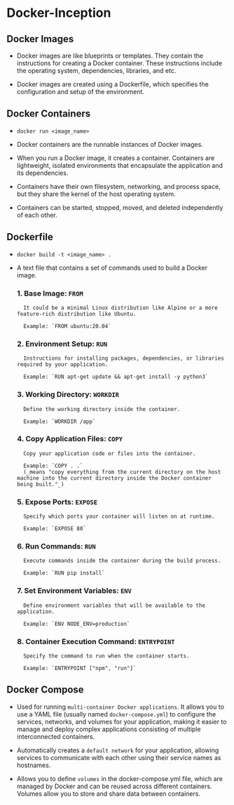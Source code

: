 # Docker-Inception


## Docker Images

- Docker images are like blueprints or templates. They contain the instructions for creating a Docker container.
These instructions include the operating system, dependencies, libraries, and etc.

- Docker images are created using a Dockerfile, which specifies the configuration and setup of the environment.

## Docker Containers

- `docker run <image_name>`

- Docker containers are the runnable instances of Docker images.

- When you run a Docker image, it creates a container. Containers are lightweight, isolated environments that encapsulate the application and its dependencies.

- Containers have their own filesystem, networking, and process space, but they share the kernel of the host operating system.

- Containers can be started, stopped, moved, and deleted independently of each other.

## Dockerfile

- `docker build -t <image_name> .`

- A text file that contains a set of commands used to build a Docker image.

	### 1. Base Image: `FROM`

		It could be a minimal Linux distribution like Alpine or a more feature-rich distribution like Ubuntu.

		Example: `FROM ubuntu:20.04`

	### 2. Environment Setup: `RUN`

		Instructions for installing packages, dependencies, or libraries required by your application.
	
		Example: `RUN apt-get update && apt-get install -y python3`
	
	### 3. Working Directory: `WORKDIR`
	
		Define the working directory inside the container.
	
		Example: `WORKDIR /app`
	
	### 4. Copy Application Files: `COPY`
	
		Copy your application code or files into the container.
	
		Example: `COPY . .` 
		(_means "copy everything from the current directory on the host machine into the current directory inside the Docker container being built."_)

	### 5. Expose Ports: `EXPOSE`

		Specify which ports your container will listen on at runtime.

		Example: `EXPOSE 80`

	### 6. Run Commands: `RUN`

		Execute commands inside the container during the build process.
	
		Example: `RUN pip install`

	### 7. Set Environment Variables: `ENV`

		Define environment variables that will be available to the application.
	
		Example: `ENV NODE_ENV=production`

	### 8. Container Execution Command: `ENTRYPOINT`

		Specify the command to run when the container starts.

		Example: `ENTRYPOINT ["npm", "run"]`

## Docker Compose

- Used for running `multi-container Docker applications`. It allows you to use a YAML file (usually named `docker-compose.yml`) to configure the services, networks, and volumes for your application, making it easier to manage and deploy complex applications consisting of multiple interconnected containers.

- Automatically creates a `default network` for your application, allowing services to communicate with each other using their service names as hostnames.

- Allows you to define `volumes` in the docker-compose.yml file, which are managed by Docker and can be reused across different containers. Volumes allow you to store and share data between containers.
